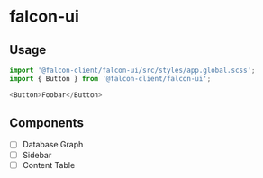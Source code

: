 falcon-ui
=========

## Usage
```js
import '@falcon-client/falcon-ui/src/styles/app.global.scss';
import { Button } from '@falcon-client/falcon-ui';

<Button>Foobar</Button>
```

## Components
- [ ] Database Graph
- [ ] Sidebar
- [ ] Content Table
